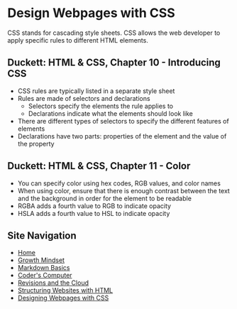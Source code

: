 # Design Webpages with CSS

CSS stands for cascading style sheets. CSS allows the web developer to apply specific rules to different HTML elements.

## Duckett: HTML & CSS, Chapter 10 - Introducing CSS
- CSS rules are typically listed in a separate style sheet 
- Rules are made of selectors and declarations 
  - Selectors specify the elements the rule applies to
  - Declarations indicate what the elements should look like 
- There are different types of selectors to specify the different features of elements 
- Declarations have two parts: properties of the element and the value of the property

## Duckett: HTML & CSS, Chapter 11 - Color
- You can specify color using hex codes, RGB values, and color names 
- When using color, ensure that there is enough contrast between the text and the background in order for the element to be readable 
- RGBA adds a fourth value to RGB to indicate opacity 
- HSLA adds a fourth value to HSL to indicate opacity

## Site Navigation
- [Home](https://alison-mohr.github.io/learning-journal/)
- [Growth Mindset](https://alison-mohr.github.io/learning-journal/Growth_Mindset.html)
- [Markdown Basics](https://alison-mohr.github.io/learning-journal/Learning_Markdown.html)
- [Coder's Computer](https://alison-mohr.github.io/learning-journal/Coders_Computer.html) 
- [Revisions and the Cloud](https://alison-mohr.github.io/learning-journal/Revisions.html) 
- [Structuring Websites with HTML](https://alison-mohr.github.io/learning-journal/using_html)
- [Designing Webpages with CSS](https:alison-mohr.github.io/learning-journal/design_with_css.html)
